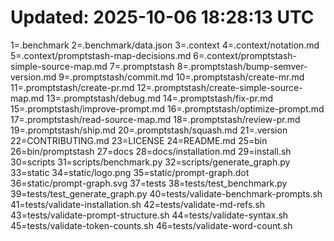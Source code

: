 # Updated: 2025-10-06 18:28:13 UTC
1=.benchmark
2=.benchmark/data.json
3=.context
4=.context/notation.md
5=.context/promptstash-map-decisions.md
6=.context/promptstash-simple-source-map.md
7=.promptstash
8=.promptstash/bump-semver-version.md
9=.promptstash/commit.md
10=.promptstash/create-mr.md
11=.promptstash/create-pr.md
12=.promptstash/create-simple-source-map.md
13=.promptstash/debug.md
14=.promptstash/fix-pr.md
15=.promptstash/improve-prompt.md
16=.promptstash/optimize-prompt.md
17=.promptstash/read-source-map.md
18=.promptstash/review-pr.md
19=.promptstash/ship.md
20=.promptstash/squash.md
21=.version
22=CONTRIBUTING.md
23=LICENSE
24=README.md
25=bin
26=bin/promptstash
27=docs
28=docs/installation.md
29=install.sh
30=scripts
31=scripts/benchmark.py
32=scripts/generate_graph.py
33=static
34=static/logo.png
35=static/prompt-graph.dot
36=static/prompt-graph.svg
37=tests
38=tests/test_benchmark.py
39=tests/test_generate_graph.py
40=tests/validate-benchmark-prompts.sh
41=tests/validate-installation.sh
42=tests/validate-md-refs.sh
43=tests/validate-prompt-structure.sh
44=tests/validate-syntax.sh
45=tests/validate-token-counts.sh
46=tests/validate-word-count.sh
